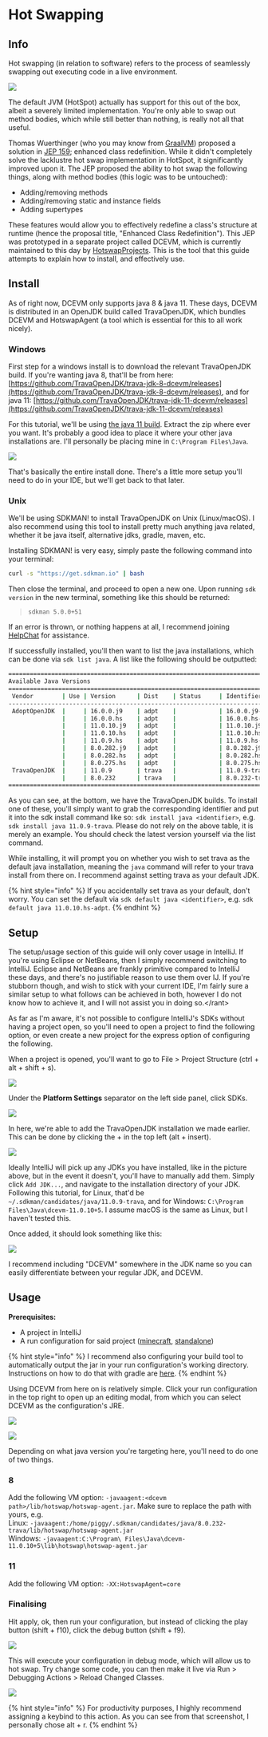 # Hot Swapping

## Info

Hot swapping (in relation to software) refers to the process of seamlessly swapping out executing code in a live environment.

![](../../.gitbook/assets/output.gif)

The default JVM (HotSpot) actually has support for this out of the box, albeit a severely limited implementation. You're only able to swap out method bodies, which while still better than nothing, is really not all that useful.

Thomas Wuerthinger (who you may know from [GraalVM](https://www.graalvm.org/)) proposed a solution in [JEP 159](https://openjdk.java.net/jeps/159); enhanced class redefinition. While it didn't completely solve the lacklustre hot swap implementation in HotSpot, it significantly improved upon it. The JEP proposed the ability to hot swap the following things, along with method bodies (this logic was to be untouched):

* Adding/removing methods
* Adding/removing static and instance fields
* Adding supertypes

These features would allow you to effectively redefine a class's structure at runtime (hence the proposal title, "Enhanced Class Redefinition"). This JEP was prototyped in a separate project called DCEVM, which is currently maintained to this day by [HotswapProjects](https://github.com/HotswapProjects). This is the tool that this guide attempts to explain how to install, and effectively use.

## Install

As of right now, DCEVM only supports java 8 & java 11. These days, DCEVM is distributed in an OpenJDK build called TravaOpenJDK, which bundles DCEVM and HotswapAgent (a tool which is essential for this to all work nicely).

### Windows

First step for a windows install is to download the relevant TravaOpenJDK build. If you're wanting java 8, that'll be from here: [https://github.com/TravaOpenJDK/trava-jdk-8-dcevm/releases](https://github.com/TravaOpenJDK/trava-jdk-8-dcevm/releases), and for java 11: [https://github.com/TravaOpenJDK/trava-jdk-11-dcevm/releases](https://github.com/TravaOpenJDK/trava-jdk-11-dcevm/releases)

For this tutorial, we'll be using [the java 11 build](https://github.com/TravaOpenJDK/trava-jdk-11-dcevm/releases/download/dcevm-11.0.10%2B6/java11-openjdk-dcevm-windows.zip). Extract the zip where ever you want. It's probably a good idea to place it where your other java installations are. I'll personally be placing mine in `C:\Program Files\Java`.

![](../../.gitbook/assets/image.png)

That's basically the entire install done. There's a little more setup you'll need to do in your IDE, but we'll get back to that later.

### Unix

We'll be using SDKMAN! to install TravaOpenJDK on Unix (Linux/macOS). I also recommend using this tool to install pretty much anything java related, whether it be java itself, alternative jdks, gradle, maven, etc.

Installing SDKMAN! is very easy, simply paste the following command into your terminal:

```bash
curl -s "https://get.sdkman.io" | bash
```

Then close the terminal, and proceed to open a new one. Upon running `sdk version` in the new terminal, something like this should be returned:

> ```
> sdkman 5.0.0+51
> ```

If an error is thrown, or nothing happens at all, I recommend joining [HelpChat](https://discord.gg/helpchat) for assistance.&#x20;

If successfully installed, you'll then want to list the java installations, which can be done via `sdk list java`. A list like the following should be outputted:

```bash
================================================================================
Available Java Versions
================================================================================
 Vendor        | Use | Version      | Dist    | Status     | Identifier
--------------------------------------------------------------------------------
 AdoptOpenJDK  |     | 16.0.0.j9    | adpt    |            | 16.0.0.j9-adpt      
               |     | 16.0.0.hs    | adpt    |            | 16.0.0.hs-adpt      
               |     | 11.0.10.j9   | adpt    |            | 11.0.10.j9-adpt     
               |     | 11.0.10.hs   | adpt    |            | 11.0.10.hs-adpt     
               |     | 11.0.9.hs    | adpt    |            | 11.0.9.hs-adpt      
               |     | 8.0.282.j9   | adpt    |            | 8.0.282.j9-adpt     
               |     | 8.0.282.hs   | adpt    |            | 8.0.282.hs-adpt     
               |     | 8.0.275.hs   | adpt    |            | 8.0.275.hs-adpt     
 TravaOpenJDK  |     | 11.0.9       | trava   |            | 11.0.9-trava        
               |     | 8.0.232      | trava   |            | 8.0.232-trava       
================================================================================
```

As you can see, at the bottom, we have the TravaOpenJDK builds. To install one of these, you'll simply want to grab the corresponding identifier and put it into the sdk install command like so: `sdk install java <identifier>`, e.g. `sdk install java 11.0.9-trava`. Please do not rely on the above table, it is merely an example. You should check the latest version yourself via the list command.

While installing, it will prompt you on whether you wish to set trava as the default java installation, meaning the `java` command will refer to your trava install from there on. I recommend against setting trava as your default JDK.

{% hint style="info" %}
If you accidentally set trava as your default, don't worry. You can set the default via `sdk default java <identifier>`, e.g. `sdk default java 11.0.10.hs-adpt`.
{% endhint %}

## Setup

The setup/usage section of this guide will only cover usage in IntelliJ. If you're using Eclipse or NetBeans, then I simply recommend switching to IntelliJ. Eclipse and NetBeans are frankly primitive compared to IntelliJ these days, and there's no justifiable reason to use them over IJ. If you're stubborn though, and wish to stick with your current IDE, I'm fairly sure a similar setup to what follows can be achieved in both, however I do not know how to achieve it, and I will not assist you in doing so.\</rant>

As far as I'm aware, it's not possible to configure IntelliJ's SDKs without having a project open, so you'll need to open a project to find the following option, or even create a new project for the express option of configuring the following.

When a project is opened, you'll want to go to File > Project Structure (ctrl + alt + shift + s).

![](<../../.gitbook/assets/image (1).png>)

Under the **Platform Settings** separator on the left side panel, click SDKs.

![](<../../.gitbook/assets/image (2).png>)

In here, we're able to add the TravaOpenJDK installation we made earlier. This can be done by clicking the + in the top left (alt + insert).

![](<../../.gitbook/assets/image (3).png>)

Ideally IntelliJ will pick up any JDKs you have installed, like in the picture above, but in the event it doesn't, you'll have to manually add them. Simply click `Add JDK...`, and navigate to the installation directory of your JDK. Following this tutorial, for Linux, that'd be `~/.sdkman/candidates/java/11.0.9-trava`, and for Windows: `C:\Program Files\Java\dcevm-11.0.10+5`. I assume macOS is the same as Linux, but I haven't tested this.

Once added, it should look something like this:

![](<../../.gitbook/assets/image (4).png>)

I recommend including "DCEVM" somewhere in the JDK name so you can easily differentiate between your regular JDK, and DCEVM.

## Usage

**Prerequisites:**

* A project in IntelliJ
* A run configuration for said project ([minecraft](https://wiki.helpch.at/piggys-barn/java/how-to-run-your-minecraft-server-s-in-intellij), [standalone](https://wiki.helpch.at/piggys-barn/java/how-to-run-your-program-in-intellij))

{% hint style="info" %}
I recommend also configuring your build tool to automatically output the jar in your run configuration's working directory. Instructions on how to do that with gradle are [here](https://wiki.helpch.at/piggys-barn/java/cheat-sheet#gradle-jar-directory).
{% endhint %}

Using DCEVM from here on is relatively simple. Click your run configuration in the top right to open up an editing modal, from which you can select DCEVM as the configuration's JRE.

![](<../../.gitbook/assets/image (5).png>)

![](<../../.gitbook/assets/image (6).png>)



Depending on what java version you're targeting here, you'll need to do one of two things.

### 8

Add the following VM option: `-javaagent:<dcevm path>/lib/hotswap/hotswap-agent.jar`. Make sure to replace the path with yours, e.g.\
Linux: `-javaagent:/home/piggy/.sdkman/candidates/java/8.0.232-trava/lib/hotswap/hotswap-agent.jar`\
Windows: `-javaagent:C:\Program\ Files\Java\dcevm-11.0.10+5\lib\hotswap\hotswap-agent.jar`

### 11

Add the following VM option: `-XX:HotswapAgent=core`

### Finalising

Hit apply, ok, then run your configuration, but instead of clicking the play button (shift + f10), click the debug button (shift + f9).

![](<../../.gitbook/assets/image (7).png>)

This will execute your configuration in debug mode, which will allow us to hot swap. Try change some code, you can then make it live via Run > Debugging Actions > Reload Changed Classes.

![](<../../.gitbook/assets/image (8).png>)

{% hint style="info" %}
For productivity purposes, I highly recommend assigning a keybind to this action. As you can see from that screenshot, I personally chose alt + r.
{% endhint %}
